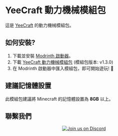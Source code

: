 # YeeCraft 動力機械模組包
這是 [YeeCraft](https://yeecraft.com) 的動力機械模組包。


## 如何安裝?
1. 下載並安裝 [Modrinth 啟動器](https://modrinth.com/app)。
2. 下載 [YeeCraft 動力機械模組包](https://github.com/wenwen357951/YeeCraft/releases/download/v1.3.0/YeeCraft-S1-Create-Fabric-v1.3.0.mrpack) (模組包版本: v1.3.0)
3. 在 Modrinth 啟動器中匯入模組包，即可開始遊玩! 🎉


## 建議記憶體設置
此模組包建議將 Minecraft 的記憶體設置為 **8GB** 以上。


## 聯繫我們
<center>
  <a href="https://discord.gg/yeemo">
    <img alt="Join us on Discord" src="https://wsrv.nl/?url=https%3A%2F%2Ftruth.bahamut.com.tw%2Fs01%2F202306%2Fd2e6ce03a0beecbab0db745e99a0c112.PNG"></img>
  </a>
</center>
